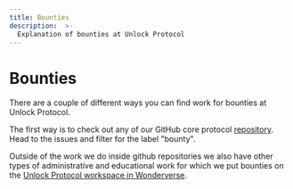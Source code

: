 ```yaml
---
title: Bounties
description:  >-
  Explanation of bounties at Unlock Protocol
---
```


# Bounties

There are a couple of different ways you can find work for bounties at
Unlock Protocol. 

The first way is to check out any of our GitHub core protocol [repository](https://github.com/unlock-protocol/unlock/labels/%F0%9F%92%B0bounty). Head to the issues and filter for the label "bounty".

Outside of the work we do inside github repositories we also have other types of 
administrative and educational work for which we put bounties on the [Unlock
Protocol workspace in Wonderverse](https://app.wonderverse.xyz/organization/unlock/boards?entity=bounty). 

